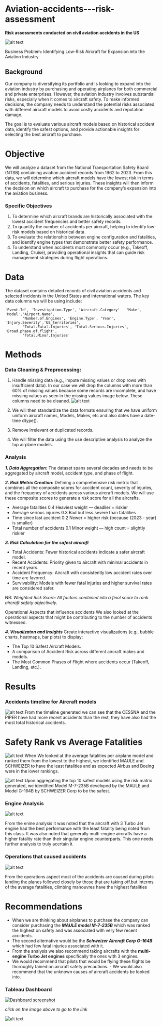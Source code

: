 # Aviation-accidents---risk-assessment
**Risk assessments conducted on civil aviation accidents in the US**

![alt text](images/Airplane_crash.png)

Business Problem: Identifying Low-Risk Aircraft for Expansion into the Aviation Industry
## Background
Our company is diversifying its portfolio and is looking to expand into the aviation industry by purchasing and operating airplanes for both commercial and private enterprises. However, the aviation industry involves substantial risks, especially when it comes to aircraft safety. To make informed decisions, the company needs to understand the potential risks associated with different aircraft models to avoid costly accidents and reputation damage.

The goal is to evaluate various aircraft models based on historical accident data, identify the safest options, and provide actionable insights for selecting the best aircraft to purchase.

# Objective
We will analyze a dataset from the National Transportation Safety Board (NTSB) containing aviation accident records from 1962 to 2023. From this data, we will determine which aircraft models have the lowest risk in terms of accidents, fatalities, and serious injuries. These insights will then inform the decision on which aircraft to purchase for the company’s expansion into the aviation business.

### Specific Objectives
1. To determine which aircraft brands are historically associated with the lowest accident frequencies and better safety records.
2. To quantify the number of accidents per aircraft, helping to identify low-risk models based on historical data.
3. To evaluate the relationship between engine configuration and fatalities, and identify engine types that demonstrate better safety performance.
4. To understand when accidents most commonly occur (e.g., Takeoff, Landing, Cruise), providing operational insights that can guide risk management strategies during flight operations.

# Data
The dataset contains detailed records of civil aviation accidents and selected incidents in the United States and international waters. The key data columns we will be using include:
```
'Event.Id', 'Investigation.Type', 'Aircraft.Category'   'Make', 'Model','Airport.Name',
        'Number.of.Engines', 'Engine.Type', 'Year', 'Injury.Severity','US_territories',
        'Total.Fatal.Injuries', 'Total.Serious.Injuries', 'Broad.phase.of.flight',
        'Total.Minor.Injuries'
```

# Methods
### Data Cleaning & Preprocessing:

1. Handle missing data (e.g., impute missing values or drop rows with insufficient data). In our case we will drop the columns with more than 60% of missing values because some records are incomplete, and have missing values as seen in the missing values image below. These columns need to be cleaned.
![alt text](<plots/Missing values.png>)

2. We will then standardize the data formats ensuring that we have uniform uniform aircraft names, Models, Makes, etc and also dates have a date-time dtype().

3. Remove irrelevant or duplicated records.
4. We will filter the data using the use descriptive analysis to analyze the top airplane models.

### Analysis


***1. Data Aggregation:*** The dataset spans several decades and needs to be aggregated by aircraft model, accident type, and phase of flight.

***2. Risk Metric Creation:*** Defining a comprehensive risk metric that combines all the composite scores for accident count, severity of injuries, and the frequency of accidents across various aircraft models.
We will use these composite scores to generate a *risk* score for all the aircrafts.
- Average fatalities	0.4	Heaviest weight — deadlier = riskier
- Average serious injuries	0.3	Bad but less severe than fatalities
- Time since last accident	0.2	Newer = higher risk (because (2023 - year) is smaller)
- Total number of accidents	0.1	Minor weight — high count = slightly riskier

***3. Risk Calculation for the safest aircraft***

- Total Accidents: Fewer historical accidents indicate a safer aircraft model.
- Recent Accidents: Priority given to aircraft with minimal accidents in recent years.
- Accident Frequency: Aircraft with consistently low accident rates over time are favored.
- Survivability: Models with fewer fatal injuries and higher survival rates are considered safer.

NB: _Weighted Risk Score: All factors combined into a final score to rank aircraft safety objectively._

Operational Aspects that influence accidents
We also looked at the operational aspects that might be contributing to the number of accidents witnessed.
  
***4. Visualizaton and Insights***
Create interactive visualizations (e.g., bubble charts, heatmaps, bar plots) to display:

- The Top 10 Safest Aircraft Models.
- A comparison of Accident Risk across different aircraft makes and models.
- The Most Common Phases of Flight where accidents occur (Takeoff, Landing, etc.).

# Results
### Accidents timeline for Aircraft models

![alt text](plots/Accidents_timeline.png)
From the timeline generated we can see that the CESSNA and the PIPER have had more recent accidents than the rest, they have also had the most total historical accidents.

# Safety Rank vs Average Fatalities
![alt text](plots/safety_rank_vs_fatalities.png)
When We looked at the average fatalities per airplane model and ranked them from the lowest to the highest, we identified MAULE and SCHWEIZER  to have the least fatalities and as expected Airbus and Boeing were in the lower rankings.

![alt text](plots/top_10_safest_models.png)
Upon aggregating the top 10 safest models using the risk matrix generated, we identified Model M-7-235B developed by the MAULE and Model G-164B by SCHWEIZER Corp to be the safest.

### Engine Analysis
![alt text](<plots/Fatalities by engine types.png>)

From the enine analysis it was noted that the aircraft with 3 Turbo Jet engine had the best performance with the least fatality being noted from this class. 
It was also noted that generally multi-engine aircrafts have a higher fatality rate than their singular engine counterparts. This one needs further analysis to truly acertain it.

### Operations that caused accidents
![alt text](plots/Accident_frequency_severity.png)

From the operations aspect most of the accidents are caused during pilots landing the planes followed closely by those that are taking off.but interms of the average fatalities, climbing manouvres have the highest fatalities

# Recommendations
- When we are thinking about airplanes to purchase the company can consider purchasing the ***MAULE model M-7-235B*** which was ranked the highest on safety and was associated with very few recent accidents.
- The second alternative would be the ***Schweizer Aircraft Corp G-164B*** which had few fatal injuries associated with it.
- From the analysis we also recommend taking aircrafts with the ****multi-engine Turbo Jet engines**** specifically the ones with 3 engines.
- We would recommend that pilots that would be flying these flights be thoroughly tained on aircraft safety precautions. - We would also recommend that the unknown causes of aircraft accidents be looked into.

### Tableau Dashboard

[![Dashboard screenshot](</images/Story 1.png>)](https://public.tableau.com/app/profile/john.njogu/viz/Book1_17457908309590/Story1?publish=yes)

_click on the image above to go to the link_

![alt text](dashboard_image.png)


